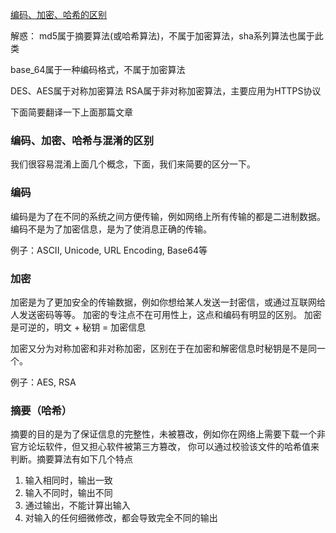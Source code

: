 [编码、加密、哈希的区别](https://danielmiessler.com/study/encoding-encryption-hashing-obfuscation/#gs.cxCrQLA)

解惑：
md5属于摘要算法(或哈希算法)，不属于加密算法，sha系列算法也属于此类

base_64属于一种编码格式，不属于加密算法

DES、AES属于对称加密算法
RSA属于非对称加密算法，主要应用为HTTPS协议

下面简要翻译一下上面那篇文章

### 编码、加密、哈希与混淆的区别
我们很容易混淆上面几个概念，下面，我们来简要的区分一下。

### 编码
编码是为了在不同的系统之间方便传输，例如网络上所有传输的都是二进制数据。
编码不是为了加密信息，是为了使消息正确的传输。

例子：ASCII, Unicode, URL Encoding, Base64等

### 加密
加密是为了更加安全的传输数据，例如你想给某人发送一封密信，或通过互联网给人发送密码等等。
加密的专注点不在可用性上，这点和编码有明显的区别。
加密是可逆的，明文 + 秘钥 = 加密信息

加密又分为对称加密和非对称加密，区别在于在加密和解密信息时秘钥是不是同一个。

例子：AES, RSA 

### 摘要（哈希）
摘要的目的是为了保证信息的完整性，未被篡改，例如你在网络上需要下载一个非官方论坛软件，但又担心软件被第三方篡改，
你可以通过校验该文件的哈希值来判断。摘要算法有如下几个特点
1. 输入相同时，输出一致
2. 输入不同时，输出不同
3. 通过输出，不能计算出输入
4. 对输入的任何细微修改，都会导致完全不同的输出




